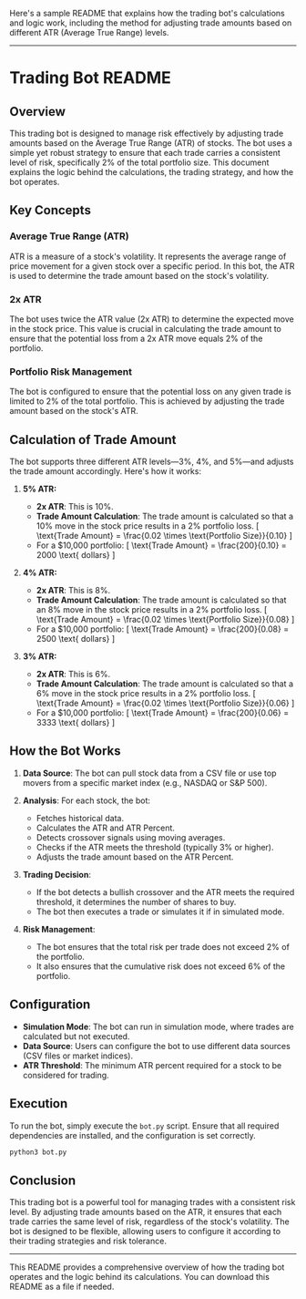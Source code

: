 Here's a sample README that explains how the trading bot's calculations and logic work, including the method for adjusting trade amounts based on different ATR (Average True Range) levels.

---

# Trading Bot README

## Overview

This trading bot is designed to manage risk effectively by adjusting trade amounts based on the Average True Range (ATR) of stocks. The bot uses a simple yet robust strategy to ensure that each trade carries a consistent level of risk, specifically 2% of the total portfolio size. This document explains the logic behind the calculations, the trading strategy, and how the bot operates.

## Key Concepts

### Average True Range (ATR)

ATR is a measure of a stock's volatility. It represents the average range of price movement for a given stock over a specific period. In this bot, the ATR is used to determine the trade amount based on the stock's volatility.

### 2x ATR

The bot uses twice the ATR value (2x ATR) to determine the expected move in the stock price. This value is crucial in calculating the trade amount to ensure that the potential loss from a 2x ATR move equals 2% of the portfolio.

### Portfolio Risk Management

The bot is configured to ensure that the potential loss on any given trade is limited to 2% of the total portfolio. This is achieved by adjusting the trade amount based on the stock's ATR.

## Calculation of Trade Amount

The bot supports three different ATR levels—3%, 4%, and 5%—and adjusts the trade amount accordingly. Here's how it works:

1. **5% ATR:**

    - **2x ATR**: This is 10%.
    - **Trade Amount Calculation**: The trade amount is calculated so that a 10% move in the stock price results in a 2% portfolio loss.
      \[
      \text{Trade Amount} = \frac{0.02 \times \text{Portfolio Size}}{0.10}
      \]
    - For a $10,000 portfolio:
      \[
      \text{Trade Amount} = \frac{200}{0.10} = 2000 \text{ dollars}
      \]

2. **4% ATR:**

    - **2x ATR**: This is 8%.
    - **Trade Amount Calculation**: The trade amount is calculated so that an 8% move in the stock price results in a 2% portfolio loss.
      \[
      \text{Trade Amount} = \frac{0.02 \times \text{Portfolio Size}}{0.08}
      \]
    - For a $10,000 portfolio:
      \[
      \text{Trade Amount} = \frac{200}{0.08} = 2500 \text{ dollars}
      \]

3. **3% ATR:**
    - **2x ATR**: This is 6%.
    - **Trade Amount Calculation**: The trade amount is calculated so that a 6% move in the stock price results in a 2% portfolio loss.
      \[
      \text{Trade Amount} = \frac{0.02 \times \text{Portfolio Size}}{0.06}
      \]
    - For a $10,000 portfolio:
      \[
      \text{Trade Amount} = \frac{200}{0.06} = 3333 \text{ dollars}
      \]

## How the Bot Works

1. **Data Source**: The bot can pull stock data from a CSV file or use top movers from a specific market index (e.g., NASDAQ or S&P 500).

2. **Analysis**: For each stock, the bot:

    - Fetches historical data.
    - Calculates the ATR and ATR Percent.
    - Detects crossover signals using moving averages.
    - Checks if the ATR meets the threshold (typically 3% or higher).
    - Adjusts the trade amount based on the ATR Percent.

3. **Trading Decision**:

    - If the bot detects a bullish crossover and the ATR meets the required threshold, it determines the number of shares to buy.
    - The bot then executes a trade or simulates it if in simulated mode.

4. **Risk Management**:
    - The bot ensures that the total risk per trade does not exceed 2% of the portfolio.
    - It also ensures that the cumulative risk does not exceed 6% of the portfolio.

## Configuration

-   **Simulation Mode**: The bot can run in simulation mode, where trades are calculated but not executed.
-   **Data Source**: Users can configure the bot to use different data sources (CSV files or market indices).
-   **ATR Threshold**: The minimum ATR percent required for a stock to be considered for trading.

## Execution

To run the bot, simply execute the `bot.py` script. Ensure that all required dependencies are installed, and the configuration is set correctly.

```bash
python3 bot.py
```

## Conclusion

This trading bot is a powerful tool for managing trades with a consistent risk level. By adjusting trade amounts based on the ATR, it ensures that each trade carries the same level of risk, regardless of the stock's volatility. The bot is designed to be flexible, allowing users to configure it according to their trading strategies and risk tolerance.

---

This README provides a comprehensive overview of how the trading bot operates and the logic behind its calculations. You can download this README as a file if needed.
